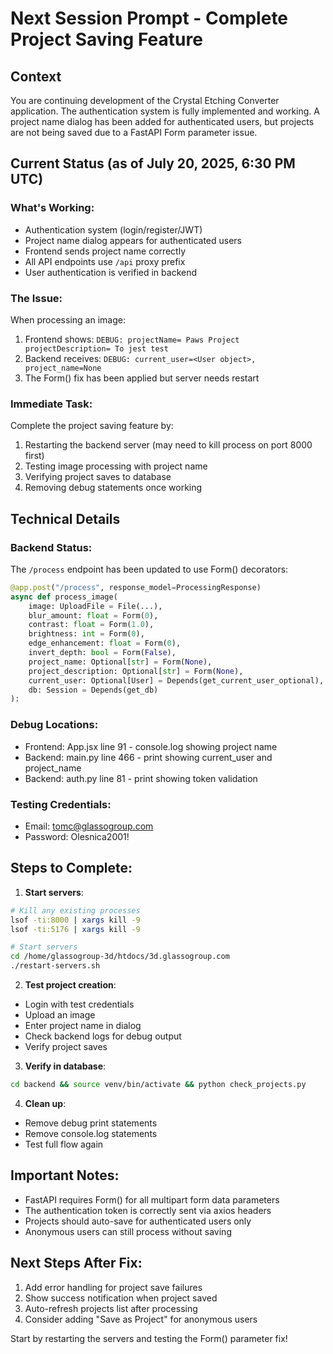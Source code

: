 # Next Session Prompt - Complete Project Saving Feature

## Context
You are continuing development of the Crystal Etching Converter application. The authentication system is fully implemented and working. A project name dialog has been added for authenticated users, but projects are not being saved due to a FastAPI Form parameter issue.

## Current Status (as of July 20, 2025, 6:30 PM UTC)

### What's Working:
- Authentication system (login/register/JWT)
- Project name dialog appears for authenticated users
- Frontend sends project name correctly
- All API endpoints use `/api` proxy prefix
- User authentication is verified in backend

### The Issue:
When processing an image:
1. Frontend shows: `DEBUG: projectName= Paws Project projectDescription= To jest test`
2. Backend receives: `DEBUG: current_user=<User object>, project_name=None`
3. The Form() fix has been applied but server needs restart

### Immediate Task:
Complete the project saving feature by:
1. Restarting the backend server (may need to kill process on port 8000 first)
2. Testing image processing with project name
3. Verifying project saves to database
4. Removing debug statements once working

## Technical Details

### Backend Status:
The `/process` endpoint has been updated to use Form() decorators:
```python
@app.post("/process", response_model=ProcessingResponse)
async def process_image(
    image: UploadFile = File(...),
    blur_amount: float = Form(0),
    contrast: float = Form(1.0),
    brightness: int = Form(0),
    edge_enhancement: float = Form(0),
    invert_depth: bool = Form(False),
    project_name: Optional[str] = Form(None),
    project_description: Optional[str] = Form(None),
    current_user: Optional[User] = Depends(get_current_user_optional),
    db: Session = Depends(get_db)
):
```

### Debug Locations:
- Frontend: App.jsx line 91 - console.log showing project name
- Backend: main.py line 466 - print showing current_user and project_name
- Backend: auth.py line 81 - print showing token validation

### Testing Credentials:
- Email: tomc@glassogroup.com
- Password: Olesnica2001!

## Steps to Complete:

1. **Start servers**:
```bash
# Kill any existing processes
lsof -ti:8000 | xargs kill -9
lsof -ti:5176 | xargs kill -9

# Start servers
cd /home/glassogroup-3d/htdocs/3d.glassogroup.com
./restart-servers.sh
```

2. **Test project creation**:
- Login with test credentials
- Upload an image
- Enter project name in dialog
- Check backend logs for debug output
- Verify project saves

3. **Verify in database**:
```bash
cd backend && source venv/bin/activate && python check_projects.py
```

4. **Clean up**:
- Remove debug print statements
- Remove console.log statements
- Test full flow again

## Important Notes:
- FastAPI requires Form() for all multipart form data parameters
- The authentication token is correctly sent via axios headers
- Projects should auto-save for authenticated users only
- Anonymous users can still process without saving

## Next Steps After Fix:
1. Add error handling for project save failures
2. Show success notification when project saved
3. Auto-refresh projects list after processing
4. Consider adding "Save as Project" for anonymous users

Start by restarting the servers and testing the Form() parameter fix!